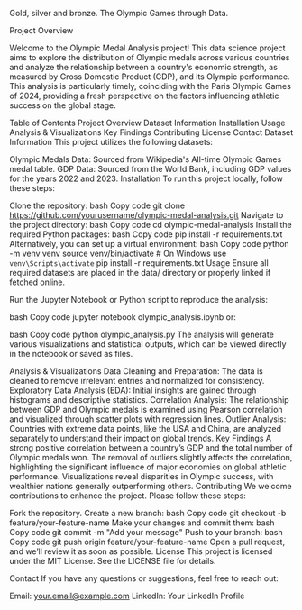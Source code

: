Gold, silver and bronze. The Olympic Games through Data.

Project Overview

Welcome to the Olympic Medal Analysis project! This data science project aims to explore the distribution of Olympic medals across various countries and analyze the relationship between a country's economic strength, as measured by Gross Domestic Product (GDP), and its Olympic performance. This analysis is particularly timely, coinciding with the Paris Olympic Games of 2024, providing a fresh perspective on the factors influencing athletic success on the global stage.

Table of Contents
Project Overview
Dataset Information
Installation
Usage
Analysis & Visualizations
Key Findings
Contributing
License
Contact
Dataset Information
This project utilizes the following datasets:

Olympic Medals Data: Sourced from Wikipedia's All-time Olympic Games medal table.
GDP Data: Sourced from the World Bank, including GDP values for the years 2022 and 2023.
Installation
To run this project locally, follow these steps:

Clone the repository:
bash
Copy code
git clone https://github.com/yourusername/olympic-medal-analysis.git
Navigate to the project directory:
bash
Copy code
cd olympic-medal-analysis
Install the required Python packages:
bash
Copy code
pip install -r requirements.txt
Alternatively, you can set up a virtual environment:
bash
Copy code
python -m venv venv
source venv/bin/activate  # On Windows use `venv\Scripts\activate`
pip install -r requirements.txt
Usage
Ensure all required datasets are placed in the data/ directory or properly linked if fetched online.

Run the Jupyter Notebook or Python script to reproduce the analysis:

bash
Copy code
jupyter notebook olympic_analysis.ipynb
or:

bash
Copy code
python olympic_analysis.py
The analysis will generate various visualizations and statistical outputs, which can be viewed directly in the notebook or saved as files.

Analysis & Visualizations
Data Cleaning and Preparation: The data is cleaned to remove irrelevant entries and normalized for consistency.
Exploratory Data Analysis (EDA): Initial insights are gained through histograms and descriptive statistics.
Correlation Analysis: The relationship between GDP and Olympic medals is examined using Pearson correlation and visualized through scatter plots with regression lines.
Outlier Analysis: Countries with extreme data points, like the USA and China, are analyzed separately to understand their impact on global trends.
Key Findings
A strong positive correlation between a country’s GDP and the total number of Olympic medals won.
The removal of outliers slightly affects the correlation, highlighting the significant influence of major economies on global athletic performance.
Visualizations reveal disparities in Olympic success, with wealthier nations generally outperforming others.
Contributing
We welcome contributions to enhance the project. Please follow these steps:

Fork the repository.
Create a new branch:
bash
Copy code
git checkout -b feature/your-feature-name
Make your changes and commit them:
bash
Copy code
git commit -m "Add your message"
Push to your branch:
bash
Copy code
git push origin feature/your-feature-name
Open a pull request, and we’ll review it as soon as possible.
License
This project is licensed under the MIT License. See the LICENSE file for details.

Contact
If you have any questions or suggestions, feel free to reach out:

Email: your.email@example.com
LinkedIn: Your LinkedIn Profile

